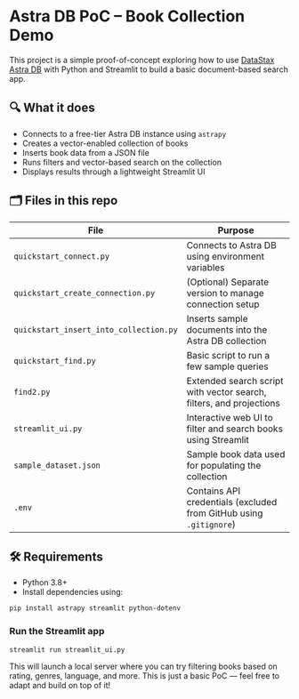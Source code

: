 # Astra DB PoC – Book Collection Demo

This project is a simple proof-of-concept exploring how to use [DataStax Astra DB](https://www.datastax.com/astra) with Python and Streamlit to build a basic document-based search app.

## 🔍 What it does

- Connects to a free-tier Astra DB instance using `astrapy`
- Creates a vector-enabled collection of books
- Inserts book data from a JSON file
- Runs filters and vector-based search on the collection
- Displays results through a lightweight Streamlit UI

## 🗂️ Files in this repo

| File                      | Purpose                                                                 |
|---------------------------|-------------------------------------------------------------------------|
| `quickstart_connect.py`   | Connects to Astra DB using environment variables                        |
| `quickstart_create_connection.py` | (Optional) Separate version to manage connection setup             |
| `quickstart_insert_into_collection.py` | Inserts sample documents into the Astra DB collection           |
| `quickstart_find.py`      | Basic script to run a few sample queries                                |
| `find2.py`                | Extended search script with vector search, filters, and projections     |
| `streamlit_ui.py`         | Interactive web UI to filter and search books using Streamlit           |
| `sample_dataset.json`     | Sample book data used for populating the collection                     |
| `.env`                    | Contains API credentials (excluded from GitHub using `.gitignore`)      |

## 🛠️ Requirements

- Python 3.8+
- Install dependencies using:

```bash
pip install astrapy streamlit python-dotenv
```
### Run the Streamlit app

```bash
streamlit run streamlit_ui.py
```

This will launch a local server where you can try filtering books based on rating, genres, language, and more.
This is just a basic PoC — feel free to adapt and build on top of it!
